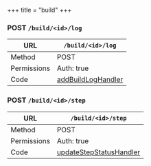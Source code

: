 +++
title = "build"
+++


### POST `/build/<id>/log`

URL         | **`/build/<id>/log`**
----------- |----------
Method      | POST     
Permissions |  Auth: true
Code        | [addBuildLogHandler](https://github.com/ovh/cds/search?q=%22func+%28api+*API%29+addBuildLogHandler%22)
    









### POST `/build/<id>/step`

URL         | **`/build/<id>/step`**
----------- |----------
Method      | POST     
Permissions |  Auth: true
Code        | [updateStepStatusHandler](https://github.com/ovh/cds/search?q=%22func+%28api+*API%29+updateStepStatusHandler%22)
    









